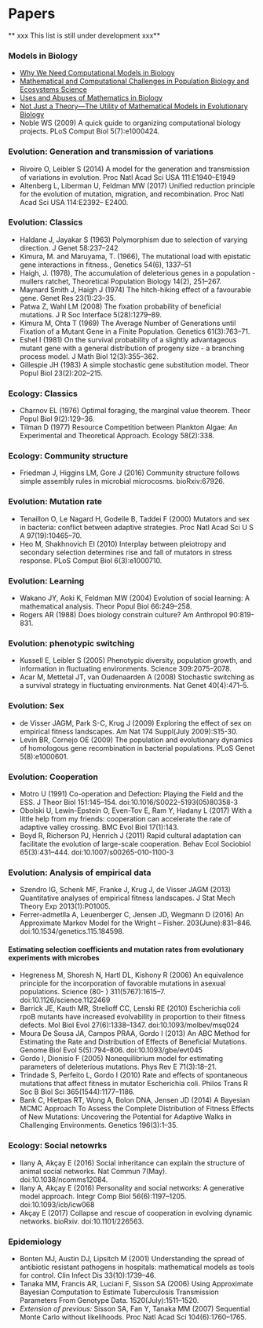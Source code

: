 # Papers

** xxx This list is still under development xxx**

### Models in Biology

- [Why We Need Computational Models in Biology
](http://blogs.plos.org/thestudentblog/2016/07/29/why-we-need-computational-models-in-biology/)
- [Mathematical and Computational Challenges in Population Biology and Ecosystems Science
](http://science.sciencemag.org/content/275/5298/334)
- [Uses and Abuses of Mathematics in Biology
](http://science.sciencemag.org/content/303/5659/790)
- [Not Just a Theory—The Utility of Mathematical Models in Evolutionary Biology
](http://journals.plos.org/plosbiology/article?id=10.1371/journal.pbio.1002017)
- Noble WS (2009) A quick guide to organizing computational biology projects. PLoS Comput Biol 5(7):e1000424.

### Evolution: Generation and transmission of variations

- Rivoire O, Leibler S (2014) A model for the generation and transmission of variations in evolution. Proc Natl Acad Sci USA 111:E1940–E1949
- Altenberg L, Liberman U, Feldman MW (2017) Unified reduction principle for the evolution of mutation, migration, and recombination. Proc Natl Acad Sci USA 114:E2392– E2400.

### Evolution: Classics

- Haldane J, Jayakar S (1963) Polymorphism due to selection of varying direction. J Genet 58:237–242
- Kimura, M. and Maruyama, T. (1966), The mutational load with epistatic gene interactions in fitness., Genetics 54(6), 1337–51
- Haigh, J. (1978), The accumulation of deleterious genes in a population - mullers ratchet, Theoretical Population Biology 14(2), 251–267.
- Maynard Smith J, Haigh J (1974) The hitch-hiking effect of a favourable gene. Genet Res 23(1):23–35.
- Patwa Z, Wahl LM (2008) The fixation probability of beneficial mutations. J R Soc Interface 5(28):1279–89.
- Kimura M, Ohta T (1969) The Average Number of Generations until Fixation of a Mutant Gene in a Finite Population. Genetics 61(3):763–71.
- Eshel I (1981) On the survival probability of a slightly advantageous mutant gene with a general distribution of progeny size - a branching process model. J Math Biol 12(3):355–362.
- Gillespie JH (1983) A simple stochastic gene substitution model. Theor Popul Biol 23(2):202–215.

### Ecology: Classics

- Charnov EL (1976) Optimal foraging, the marginal value theorem. Theor Popul Biol 9(2):129–36.
- Tilman D (1977) Resource Competition between Plankton Algae: An Experimental and Theoretical Approach. Ecology 58(2):338.

### Ecology: Community structure
- Friedman J, Higgins LM, Gore J (2016) Community structure follows simple assembly rules in microbial microcosms. bioRxiv:67926.

### Evolution: Mutation rate

- Tenaillon O, Le Nagard H, Godelle B, Taddei F (2000) Mutators and sex in bacteria: conflict between adaptive strategies. Proc Natl Acad Sci U S A 97(19):10465–70.
- Heo M, Shakhnovich EI (2010) Interplay between pleiotropy and secondary selection determines rise and fall of mutators in stress response. PLoS Comput Biol 6(3):e1000710.

### Evolution: Learning

- Wakano JY, Aoki K, Feldman MW (2004) Evolution of social learning: A mathematical analysis. Theor Popul Biol 66:249–258.
- Rogers AR (1988) Does biology constrain culture? Am Anthropol 90:819-831.

### Evolution: phenotypic switching

- Kussell E, Leibler S (2005) Phenotypic diversity, population growth, and information in fluctuating environments. Science 309:2075–2078.
- Acar M, Mettetal JT, van Oudenaarden A (2008) Stochastic switching as a survival strategy in fluctuating environments. Nat Genet 40(4):471–5.

### Evolution: Sex

- de Visser JAGM, Park S-C, Krug J (2009) Exploring the effect of sex on empirical fitness landscapes. Am Nat 174 Suppl(July 2009):S15-30.
- Levin BR, Cornejo OE (2009) The population and evolutionary dynamics of homologous gene recombination in bacterial populations. PLoS Genet 5(8):e1000601.

### Evolution: Cooperation

- Motro U (1991) Co-operation and Defection: Playing the Field and the ESS. J Theor Biol 151:145–154. doi:10.1016/S0022-5193(05)80358-3
- Obolski U, Lewin-Epstein O, Even-Tov E, Ram Y, Hadany L (2017) With a little help from my friends: cooperation can accelerate the rate of adaptive valley crossing. BMC Evol Biol 17(1):143.
- Boyd R, Richerson PJ, Henrich J (2011) Rapid cultural adaptation can facilitate the evolution of large-scale cooperation. Behav Ecol Sociobiol 65(3):431–444. doi:10.1007/s00265-010-1100-3

### Evolution: Analysis of empirical data

- Szendro IG, Schenk MF, Franke J, Krug J, de Visser JAGM (2013) Quantitative analyses of empirical fitness landscapes. J Stat Mech Theory Exp 2013(1):P01005.
- Ferrer-admetlla A, Leuenberger C, Jensen JD, Wegmann D (2016) An Approximate Markov Model for the Wright – Fisher. 203(June):831–846. doi:10.1534/genetics.115.184598. 

#### Estimating selection coefficients and mutation rates from evolutionary experiments with microbes
- Hegreness M, Shoresh N, Hartl DL, Kishony R (2006) An equivalence principle for the incorporation of favorable mutations in asexual populations. Science (80- ) 311(5767):1615–7. doi:10.1126/science.1122469
- Barrick JE, Kauth MR, Strelioff CC, Lenski RE (2010) Escherichia coli rpoB mutants have increased evolvability in proportion to their fitness defects. Mol Biol Evol 27(6):1338–1347. doi:10.1093/molbev/msq024
- Moura De Sousa JA, Campos PRAA, Gordo I (2013) An ABC Method for Estimating the Rate and Distribution of Effects of Beneficial Mutations. Genome Biol Evol 5(5):794–806. doi:10.1093/gbe/evt045
- Gordo I, Dionisio F (2005) Nonequilibrium model for estimating parameters of deleterious mutations. Phys Rev E 71(3):18–21.
- Trindade S, Perfeito L, Gordo I (2010) Rate and effects of spontaneous mutations that affect fitness in mutator Escherichia coli. Philos Trans R Soc B Biol Sci 365(1544):1177–1186.
- Bank C, Hietpas RT, Wong A, Bolon DNA, Jensen JD (2014) A Bayesian MCMC Approach To Assess the Complete Distribution of Fitness Effects of New Mutations: Uncovering the Potential for Adaptive Walks in Challenging Environments. Genetics 196(3):1–35.

### Ecology: Social netowrks

- Ilany A, Akçay E (2016) Social inheritance can explain the structure of animal social networks. Nat Commun 7(May). doi:10.1038/ncomms12084.
- Ilany A, Akçay E (2016) Personality and social networks: A generative model approach. Integr Comp Biol 56(6):1197–1205. doi:10.1093/icb/icw068
- Akçay E (2017) Collapse and rescue of cooperation in evolving dynamic networks. bioRxiv. doi:10.1101/226563.

### Epidemiology

- Bonten MJ, Austin DJ, Lipsitch M (2001) Understanding the spread of antibiotic resistant pathogens in hospitals: mathematical models as tools for control. Clin Infect Dis 33(10):1739–46.
- Tanaka MM, Francis AR, Luciani F, Sisson SA (2006) Using Approximate Bayesian Computation to Estimate Tuberculosis Transmission Parameters From Genotype Data. 1520(July):1511–1520.
- _Extension of previous:_ Sisson SA, Fan Y, Tanaka MM (2007) Sequential Monte Carlo without likelihoods. Proc Natl Acad Sci 104(6):1760–1765.
